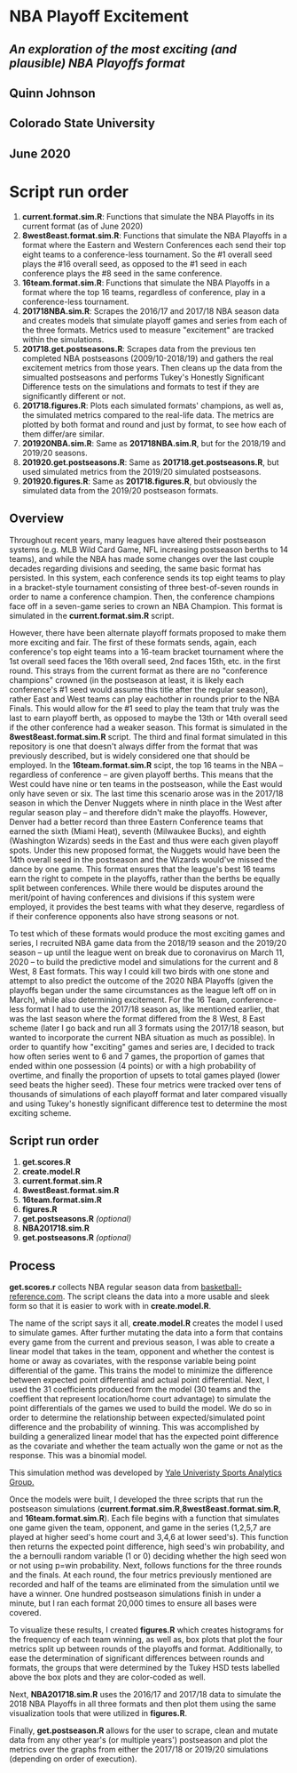 # NBA Playoff Excitement
## *An exploration of the most exciting (and plausible) NBA Playoffs format*
## Quinn Johnson
## Colorado State University
## June 2020

# Script run order
1. __current.format.sim.R__: Functions that simulate the NBA Playoffs in its current format (as of June 2020)
2. __8west8east.format.sim.R__: Functions that simulate the NBA Playoffs in a format where the Eastern and Western Conferences each send their top eight teams to a conference-less tournament. So the #1 overall seed plays the #16 overall seed, as opposed to the #1 seed in each conference plays the #8 seed in the same conference.
3. __16team.format.sim.R__: Functions that simulate the NBA Playoffs in a format where the top 16 teams, regardless of conference, play in a conference-less tournament. 
4. __201718NBA.sim.R__: Scrapes the 2016/17 and 2017/18 NBA season data and creates models that simulate playoff games and series from each of the three formats. Metrics used to measure "excitement" are tracked within the simulations.
5. __201718.get.postseasons.R__: Scrapes data from the previous ten completed NBA postseasons (2009/10-2018/19) and gathers the real excitement metrics from those years. Then cleans up the data from the simualted postseasons and performs Tukey's Honestly Significant Difference tests on the simulations and formats to test if they are significantly different or not.
6. __201718.figures.R__: Plots each simulated formats' champions, as well as, the simulated metrics compared to the real-life data. The metrics are plotted by both format and round and just by format, to see how each of them differ/are similar.
7. __201920NBA.sim.R__: Same as __201718NBA.sim.R__, but for the 2018/19 and 2019/20 seasons.
8. __201920.get.postseasons.R__: Same as __201718.get.postseasons.R__, but used simulated metrics from the 2019/20 simulated postseasons.
9. __201920.figures.R__: Same as __201718.figures.R__, but obviously the simulated data from the 2019/20 postseason formats.




## Overview
Throughout recent years, many leagues have altered their postseason systems (e.g. MLB Wild Card Game, NFL increasing postseason berths to 14 teams), and while the NBA has made some changes over the last couple decades regarding divisions and seeding, the same basic format has persisted. In this system, each conference sends its top eight teams to play in a bracket-style tournament consisting of three best-of-seven rounds in order to name a conference champion. Then, the conference champions face off in a seven-game series to crown an NBA Champion. This format is simulated in the __current.format.sim.R__ script.

However, there have been alternate playoff formats proposed to make them more exciting and fair. The first of these formats sends, again, each conference's top eight teams into a 16-team bracket tournament where the 1st overall seed faces the 16th overall seed, 2nd faces 15th, etc. in the first round. This strays from the current format as there are no "conference champions" crowned (in the postseason at least, it is likely each conference's #1 seed would assume this title after the regular season), rather East and West teams can play eachother in rounds prior to the NBA Finals. This would allow for the #1 seed to play the team that truly was the last to earn playoff berth, as opposed to maybe the 13th or 14th overall seed if the other conference had a weaker season. This format is simulated in the __8west8east.format.sim.R__ script. The third and final format simulated in this repository is one that doesn't always differ from the format that was previously described, but is widely considered one that should be employed. In the __16team.format.sim.R__ scipt, the top 16 teams in the NBA –regardless of conference – are given playoff berths. This means that the West could have nine or ten teams in the postseason, while the East would only have seven or six. The last time this scenario arose was in the 2017/18 season in which the Denver Nuggets where in ninth place in the West after regular season play – and therefore didn't make the playoffs. However, Denver had a better record than three Eastern Conference teams that earned the sixth (Miami Heat), seventh (Milwaukee Bucks), and eighth (Washington Wizards) seeds in the East and thus were each given playoff spots. Under this new proposed format, the Nuggets would have been the 14th overall seed in the postseason and the Wizards would've missed the dance by one game. This format ensures that the league's best 16 teams earn the right to compete in the playoffs, rather than the berths be equally split between conferences. While there would be disputes around the merit/point of having conferences and divisions if this system were employed, it provides the best teams with what they deserve, regardless of if their conference opponents also have strong seasons or not.

To test which of these formats would produce the most exciting games and series, I recruited NBA game data from the 2018/19 season and the 2019/20 season – up until the league went on break due to coronavirus on March 11, 2020 – to build the predictive model and simulations for the current and 8 West, 8 East formats. This way I could kill two birds with one stone and attempt to also predict the outcome of the 2020 NBA Playoffs (given the playoffs began under the same circumstances as the league left off on in March), while also determining excitement. For the 16 Team, conference-less format I had to use the 2017/18 season as, like mentioned earlier, that was the last season where the format differed from the 8 West, 8 East scheme (later I go back and run all 3 formats using the 2017/18 season, but wanted to incorporate the current NBA situation as much as possible). In order to quantify how "exciting" games and series are, I decided to track how often series went to 6 and 7 games, the proportion of games that ended within one possession (4 points) or with a high probability of overtime, and finally the proportion of upsets to total games played (lower seed beats the higher seed). These four metrics were tracked over tens of thousands of simulations of each playoff format and later compared visually and using Tukey's honestly significant difference test to determine the most exciting scheme. 

## Script run order
1. __get.scores.R__
2. __create.model.R__
3. __current.format.sim.R__
4. __8west8east.format.sim.R__
5. __16team.format.sim.R__
6. __figures.R__
7. __get.postseasons.R__ *(optional)*
8. __NBA201718.sim.R__
9. __get.postseasons.R__ *(optional)*

## Process
__get.scores.r__ collects NBA regular season data from [basketball-reference.com](https://www.basketball-reference.com/leagues/). The script cleans the data into a more usable and sleek form so that it is easier to work with in __create.model.R__. 

The name of the script says it all, __create.model.R__ creates the model I used to simulate games. After further mutating the data into a form that contains every game from the current and previous season, I was able to create a linear model that takes in the team, opponent and whether the contest is home or away as covariates, with the response variable being point differential of the game. This trains the model to minimize the difference between expected point differential and actual point differential. Next, I used the 31 coefficients produced from the model (30 teams and the coeffient that represent location/home court advantage) to simulate the point differentials of the games we used to build the model. We do so in order to determine the relationship between expected/simulated point difference and the probability of winning. This was accomplished by building a generalized linear model that has the expected point difference as the covariate and whether the team actually won the game or not as the response. This was a binomial model. 

This simulation method was developed by [Yale Univeristy Sports Analytics Group.](https://sports.sites.yale.edu/r-nba-todays-games-predictions)

Once the models were built, I developed the three scripts that run the postseason simulations (__current.format.sim.R__,__8west8east.format.sim.R__, and __16team.format.sim.R__). Each file begins with a function that simulates one game given the team, opponent, and game in the series (1,2,5,7 are played at higher seed's home court and 3,4,6 at lower seed's). This function then returns the expected point difference, high seed's win probability, and the a bernoulli random variable (1 or 0) deciding whether the high seed won or not using p=win probability. Next, follows functions for the three rounds and the finals. At each round, the four metrics previously mentioned are recorded and half of the teams are eliminated from the simulation until we have a winner. One hundred postseason simulations finish in under a minute, but I ran each format 20,000 times to ensure all bases were covered. 

To visualize these results, I created __figures.R__ which creates histograms for the frequency of each team winning, as well as, box plots that plot the four metrics split up between rounds of the playoffs and format. Additionally, to ease the determination of significant differences between rounds and formats, the groups that were determined by the Tukey HSD tests labelled above the box plots and they are color-coded as well.

Next, __NBA201718.sim.R__ uses the 2016/17 and 2017/18 data to simulate the 2018 NBA Playoffs in all three formats and then plot them using the same visualization tools that were utilized in __figures.R__.

Finally, __get.postseason.R__ allows for the user to scrape, clean and mutate data from any other year's (or multiple years') postseason and plot the metrics over the graphs from either the 2017/18 or 2019/20 simulations (depending on order of execution).

